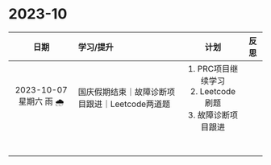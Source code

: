 # 2023-10

|           日期           | 学习/提升                                      |                             计划                             | 反思 |
| :----------------------: | :--------------------------------------------- | :----------------------------------------------------------: | :--: |
| 2023-10-07 星期六  雨  🌧️ | 国庆假期结束｜故障诊断项目跟进｜Leetcode两道题 | 1. PRC项目继续学习<br>2. Leetcode刷题<br>3. 故障诊断项目跟进<br> |      |
|                          |                                                |                                                              |      |
|                          |                                                |                                                              |      |
|                          |                                                |                                                              |      |
|                          |                                                |                                                              |      |
|                          |                                                |                                                              |      |
|                          |                                                |                                                              |      |
|                          |                                                |                                                              |      |



